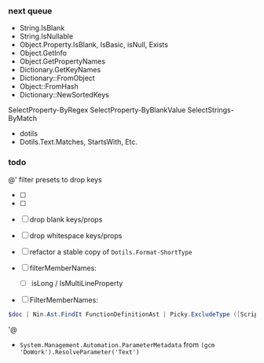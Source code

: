 
### next queue


- String.IsBlank
- String.IsNullable
- Object.Property.IsBlank, IsBasic, isNull, Exists
- Object.GetInfo
- Object.GetPropertyNames
- Dictionary.GetKeyNames
- Dictionary::FromObject
- Object::FromHash
- Dictionary::NewSortedKeys

SelectProperty-ByRegex
SelectProperty-ByBlankValue
SelectStrings-ByMatch

- dotils
- Dotils.Text.Matches, StartsWith, Etc.


### todo

@'
filter presets to drop keys
- [ ]   [System.Management.Automation.PSCmdlet]::CommonParameters
- [ ] [System.Management.Automation.PSCmdlet]::OptionalCommonParameters
- [ ] drop blank keys/props
- [ ] drop whitespace keys/props
- [ ] refactor a stable copy of `Dotils.Format-ShortType`

- [ ] filterMemberNames:
  - [ ] isLong / IsMultiLineProperty 
- [ ] FilterMemberNames:
```ps1
$doc | Nin.Ast.FindIt FunctionDefinitionAst | Picky.ExcludeType ([ScriptBlock], [Ast])

```    

'@

- `System.Management.Automation.ParameterMetadata` from `(gcm 'DoWork').ResolveParameter('Text')`